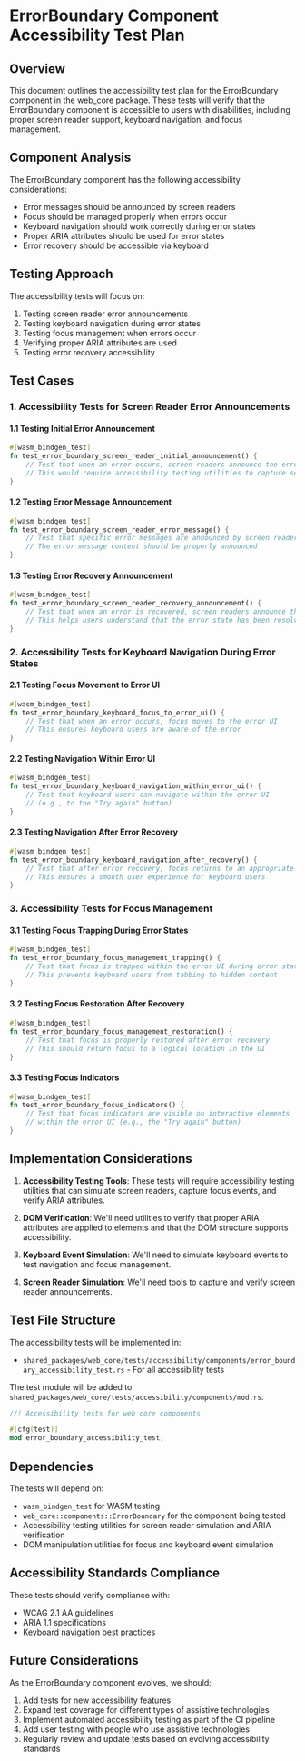 # ErrorBoundary Component Accessibility Test Plan

## Overview

This document outlines the accessibility test plan for the ErrorBoundary component in the web_core package. These tests will verify that the ErrorBoundary component is accessible to users with disabilities, including proper screen reader support, keyboard navigation, and focus management.

## Component Analysis

The ErrorBoundary component has the following accessibility considerations:
- Error messages should be announced by screen readers
- Focus should be managed properly when errors occur
- Keyboard navigation should work correctly during error states
- Proper ARIA attributes should be used for error states
- Error recovery should be accessible via keyboard

## Testing Approach

The accessibility tests will focus on:
1. Testing screen reader error announcements
2. Testing keyboard navigation during error states
3. Testing focus management when errors occur
4. Verifying proper ARIA attributes are used
5. Testing error recovery accessibility

## Test Cases

### 1. Accessibility Tests for Screen Reader Error Announcements

#### 1.1 Testing Initial Error Announcement
```rust
#[wasm_bindgen_test]
fn test_error_boundary_screen_reader_initial_announcement() {
    // Test that when an error occurs, screen readers announce the error
    // This would require accessibility testing utilities to capture screen reader output
}
```

#### 1.2 Testing Error Message Announcement
```rust
#[wasm_bindgen_test]
fn test_error_boundary_screen_reader_error_message() {
    // Test that specific error messages are announced by screen readers
    // The error message content should be properly announced
}
```

#### 1.3 Testing Error Recovery Announcement
```rust
#[wasm_bindgen_test]
fn test_error_boundary_screen_reader_recovery_announcement() {
    // Test that when an error is recovered, screen readers announce the recovery
    // This helps users understand that the error state has been resolved
}
```

### 2. Accessibility Tests for Keyboard Navigation During Error States

#### 2.1 Testing Focus Movement to Error UI
```rust
#[wasm_bindgen_test]
fn test_error_boundary_keyboard_focus_to_error_ui() {
    // Test that when an error occurs, focus moves to the error UI
    // This ensures keyboard users are aware of the error
}
```

#### 2.2 Testing Navigation Within Error UI
```rust
#[wasm_bindgen_test]
fn test_error_boundary_keyboard_navigation_within_error_ui() {
    // Test that keyboard users can navigate within the error UI
    // (e.g., to the "Try again" button)
}
```

#### 2.3 Testing Navigation After Error Recovery
```rust
#[wasm_bindgen_test]
fn test_error_boundary_keyboard_navigation_after_recovery() {
    // Test that after error recovery, focus returns to an appropriate location
    // This ensures a smooth user experience for keyboard users
}
```

### 3. Accessibility Tests for Focus Management

#### 3.1 Testing Focus Trapping During Error States
```rust
#[wasm_bindgen_test]
fn test_error_boundary_focus_management_trapping() {
    // Test that focus is trapped within the error UI during error states
    // This prevents keyboard users from tabbing to hidden content
}
```

#### 3.2 Testing Focus Restoration After Recovery
```rust
#[wasm_bindgen_test]
fn test_error_boundary_focus_management_restoration() {
    // Test that focus is properly restored after error recovery
    // This should return focus to a logical location in the UI
}
```

#### 3.3 Testing Focus Indicators
```rust
#[wasm_bindgen_test]
fn test_error_boundary_focus_indicators() {
    // Test that focus indicators are visible on interactive elements
    // within the error UI (e.g., the "Try again" button)
}
```

## Implementation Considerations

1. **Accessibility Testing Tools**: These tests will require accessibility testing utilities that can simulate screen readers, capture focus events, and verify ARIA attributes.

2. **DOM Verification**: We'll need utilities to verify that proper ARIA attributes are applied to elements and that the DOM structure supports accessibility.

3. **Keyboard Event Simulation**: We'll need to simulate keyboard events to test navigation and focus management.

4. **Screen Reader Simulation**: We'll need tools to capture and verify screen reader announcements.

## Test File Structure

The accessibility tests will be implemented in:
- `shared_packages/web_core/tests/accessibility/components/error_boundary_accessibility_test.rs` - For all accessibility tests

The test module will be added to `shared_packages/web_core/tests/accessibility/components/mod.rs`:
```rust
//! Accessibility tests for web core components

#[cfg(test)]
mod error_boundary_accessibility_test;
```

## Dependencies

The tests will depend on:
- `wasm_bindgen_test` for WASM testing
- `web_core::components::ErrorBoundary` for the component being tested
- Accessibility testing utilities for screen reader simulation and ARIA verification
- DOM manipulation utilities for focus and keyboard event simulation

## Accessibility Standards Compliance

These tests should verify compliance with:
- WCAG 2.1 AA guidelines
- ARIA 1.1 specifications
- Keyboard navigation best practices

## Future Considerations

As the ErrorBoundary component evolves, we should:
1. Add tests for new accessibility features
2. Expand test coverage for different types of assistive technologies
3. Implement automated accessibility testing as part of the CI pipeline
4. Add user testing with people who use assistive technologies
5. Regularly review and update tests based on evolving accessibility standards